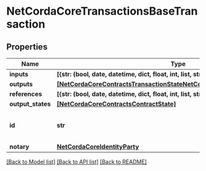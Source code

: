 # NetCordaCoreTransactionsBaseTransaction

## Properties
Name | Type | Description | Notes
------------ | ------------- | ------------- | -------------
**inputs** | **[{str: (bool, date, datetime, dict, float, int, list, str, none_type)}]** |  | 
**outputs** | [**[NetCordaCoreContractsTransactionStateNetCordaCoreContractsContractState]**](NetCordaCoreContractsTransactionStateNetCordaCoreContractsContractState.md) |  | 
**references** | **[{str: (bool, date, datetime, dict, float, int, list, str, none_type)}]** |  | 
**output_states** | [**[NetCordaCoreContractsContractState]**](NetCordaCoreContractsContractState.md) |  | 
**id** | **str** | Base 58 Encoded Secure Hash | 
**notary** | [**NetCordaCoreIdentityParty**](NetCordaCoreIdentityParty.md) |  | [optional] 

[[Back to Model list]](../README.md#documentation-for-models) [[Back to API list]](../README.md#documentation-for-api-endpoints) [[Back to README]](../README.md)


